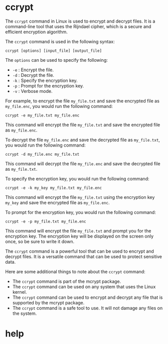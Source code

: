 # ccrypt

The `ccrypt` command in Linux is used to encrypt and decrypt files. It is a command-line tool that uses the Rijndael cipher, which is a secure and efficient encryption algorithm.

The `ccrypt` command is used in the following syntax:

```
ccrypt [options] [input_file] [output_file]
```

The `options` can be used to specify the following:

* `-e` : Encrypt the file.
* `-d` : Decrypt the file.
* `-k` : Specify the encryption key.
* `-p` : Prompt for the encryption key.
* `-v` : Verbose mode.

For example, to encrypt the file `my_file.txt` and save the encrypted file as `my_file.enc`, you would run the following command:

```
ccrypt -e my_file.txt my_file.enc
```

This command will encrypt the file `my_file.txt` and save the encrypted file as `my_file.enc`.

To decrypt the file `my_file.enc` and save the decrypted file as `my_file.txt`, you would run the following command:

```
ccrypt -d my_file.enc my_file.txt
```

This command will decrypt the file `my_file.enc` and save the decrypted file as `my_file.txt`.

To specify the encryption key, you would run the following command:

```
ccrypt -e -k my_key my_file.txt my_file.enc
```

This command will encrypt the file `my_file.txt` using the encryption key `my_key` and save the encrypted file as `my_file.enc`.

To prompt for the encryption key, you would run the following command:

```
ccrypt -e -p my_file.txt my_file.enc
```

This command will encrypt the file `my_file.txt` and prompt you for the encryption key. The encryption key will be displayed on the screen only once, so be sure to write it down.

The `ccrypt` command is a powerful tool that can be used to encrypt and decrypt files. It is a versatile command that can be used to protect sensitive data.

Here are some additional things to note about the `ccrypt` command:

* The `ccrypt` command is part of the mcrypt package.
* The `ccrypt` command can be used on any system that uses the Linux kernel.
* The `ccrypt` command can be used to encrypt and decrypt any file that is supported by the mcrypt package.
* The `ccrypt` command is a safe tool to use. It will not damage any files on the system.




# help 

```

```
